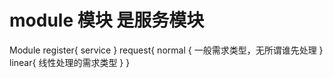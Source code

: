 # module 模块 是服务模块

Module
    register{
        service
    }
    request{
        normal {
            一般需求类型，无所谓谁先处理
        }
        linear{
            线性处理的需求类型
        }
    }